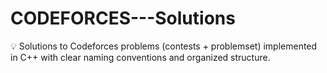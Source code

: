 # CODEFORCES---Solutions
💡 Solutions to Codeforces problems (contests + problemset) implemented in C++ with clear naming conventions and organized structure.
